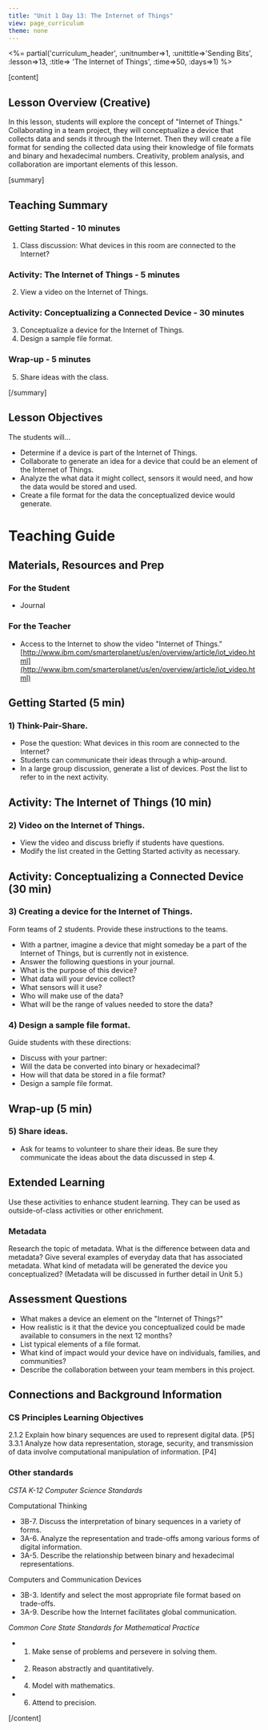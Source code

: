 ```yaml
---
title: "Unit 1 Day 13: The Internet of Things"
view: page_curriculum
theme: none
---
```



<%= partial('curriculum_header', :unitnumber=>1, :unittitle=>'Sending Bits', :lesson=>13, :title=> 'The Internet of Things', :time=>50, :days=>1) %>

[content]

## Lesson Overview (Creative)
In this lesson, students will explore the concept of "Internet of Things." Collaborating in a team project, they will conceptualize a device that collects data and sends it through the Internet. Then they will create a file format for sending the collected data using their knowledge of file formats and binary and hexadecimal numbers. Creativity, problem analysis, and collaboration are important elements of this lesson.

[summary]

## Teaching Summary
### **Getting Started** - 10 minutes
1) Class discussion:  What devices in this room are connected to the Internet? 

### **Activity: The Internet of Things** - 5  minutes  
2) View a video on the Internet of Things.


### **Activity: Conceptualizing a Connected Device**  - 30 minutes
3) Conceptualize a device for the Internet of Things.  
4) Design a sample file format. 


### **Wrap-up** - 5  minutes 
5) Share ideas with the class. 


[/summary]

## Lesson Objectives 
The students will...   

- Determine if a device is part of the Internet of Things.  
- Collaborate to generate an idea for a device that could be an element of the Internet of Things. 
- Analyze the what data it might collect, sensors it would need, and how the data would be stored and used.
- Create a file format for the data the conceptualized device would generate.


# Teaching Guide
## Materials, Resources and Prep
### For the Student
- Journal

### For the Teacher
- Access to the Internet to show the video "Internet of Things."[http://www.ibm.com/smarterplanet/us/en/overview/article/iot_video.html](http://www.ibm.com/smarterplanet/us/en/overview/article/iot_video.html)  

## **Getting Started** (5 min)
### 1) Think-Pair-Share.
- Pose the question: What devices in this room are connected to the Internet? 
- Students can communicate their ideas through a whip-around.
- In a large group discussion, generate a list of devices. Post the list to refer to in the next activity.  

## **Activity: The Internet of Things** (10  min)  
### 2) Video on the Internet of Things. 
- View the video and discuss briefly if students have questions.
- Modify the list created in the Getting Started activity as necessary.


## **Activity: Conceptualizing a Connected Device**  (30 min)
### 3) Creating a device for the Internet of Things.
Form teams of 2 students. Provide these instructions to the teams.

- With a partner, imagine a device that might someday be a part of the Internet of Things, but is currently not in existence.  
- Answer the following questions in your journal. 
 - What is the purpose of this device?
 - What data will your device collect?  
 - What sensors will it use?  
 - Who will make use of the data? 
 - What will be the range of values needed to store the data? 


### 4) Design a sample file format.
Guide students with these directions:

- Discuss with your partner:  
 - Will the data be converted into binary or hexadecimal?
 - How will that data be stored in a file format? 
 - Design a sample file format.

## **Wrap-up** (5 min) 
### 5) Share ideas. 
- Ask for teams to volunteer to share their ideas. Be sure they communicate the ideas about the data discussed in step 4.


## Extended Learning 
Use these activities to enhance student learning. They can be used as outside-of-class activities or other enrichment.

### Metadata
Research the topic of metadata. What is the difference between data and metadata? Give several examples of everyday data that has associated metadata. What kind of metadata will be generated the device you conceptualized?  (Metadata will be discussed in further detail in Unit 5.)


## Assessment Questions
- What makes a device an element on the "Internet of Things?"
- How realistic is it that the device you conceptualized could be made available to consumers in the next 12 months?  
- List typical elements of a file format.  
- What kind of impact would your device have on individuals, families, and communities? 
- Describe the collaboration between your team members in this project. 



## Connections and Background Information
### CS Principles Learning Objectives

 2.1.2 Explain how binary sequences are used to represent digital data. [P5]  
 3.3.1 Analyze how data representation, storage, security, and transmission of data involve computational manipulation of information. [P4]	


### Other standards 

*CSTA K-12 Computer Science Standards*

Computational Thinking

- 3B-7. Discuss the interpretation of binary sequences in a variety of forms.
- 3A-6. Analyze the representation and trade-offs among various forms of digital information.
- 3A-5. Describe the relationship between binary and hexadecimal representations.

Computers and Communication Devices

- 3B-3. Identify and select the most appropriate file format based on trade-offs.
- 3A-9. Describe how the Internet facilitates global communication.

*Common Core State Standards for Mathematical Practice*

- 1. Make sense of problems and persevere in solving them.
- 2. Reason abstractly and quantitatively.
- 4. Model with mathematics.
- 6. Attend to precision.

[/content]
